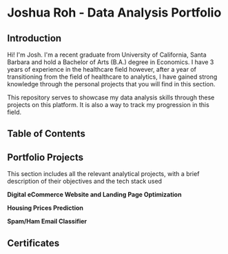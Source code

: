 # Joshua Roh - Data Analysis Portfolio

## Introduction
Hi! I'm Josh. I'm a recent graduate from University of California, Santa Barbara and hold a Bachelor of Arts (B.A.) degree in Economics. I have 3 years of experience in the healthcare field however, after a year of transitioning from the field of healthcare to analytics, I have gained strong knowledge through the personal projects that you will find in this section. 

This repository serves to showcase my data analysis skills through these projects on this platform. It is also a way to track my progression in this field. 


## Table of Contents

## Portfolio Projects
This section includes all the relevant analytical projects, with a brief description of their objectives and the tech stack used

**Digital eCommerce Website and Landing Page Optimization**

**Housing Prices Prediction**

**Spam/Ham Email Classifier**

## Certificates
